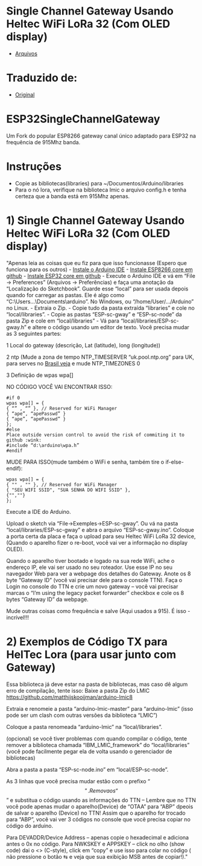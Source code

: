 # Single Channel Gateway Usando Heltec WiFi LoRa 32 (Com OLED display)

- [Arquivos](https://github.com/luisfelip80/ESP32GatewayLoraCanalUnico)

# Traduzido de:
- [Original](https://ldsrc.blogspot.com/2018/01/lorawan-working-example-from-network.html)

# ESP32SingleChannelGateway
Um Fork do popular ESP8266 gateway canal único adaptado para ESP32 na frequência de 915Mhz banda.

# Instruções
- Copie as bibliotecas(libraries) para ~/Documentos/Arduino/libraries
- Para o nó lora, verifique na biblioteca lmic o arquivo config.h e tenha certeza que a banda está em 915Mhz apenas.

# 1) Single Channel Gateway Usando Heltec WiFi LoRa 32 (Com OLED display)
"Apenas leia as coisas que eu fiz para que isso funcionasse (Espero que funciona para os outros)
	- [Instale o Arduino IDE](https://www.arduino.cc/en/Main/Software3)
	- [Instale ESP8266 core em github](https://github.com/esp8266/Arduino6)
	- [Instale ESP32 core em github](https://github.com/espressif/arduino-esp3210)
	- Execute o Arduino IDE e vá em “File → Preferences” (Arquivos → Preferências) e faça uma anotação da “Localização do Sketchbook”. Guarde esse “local”  para ser usada depois quando for carregar as pastas. Ele é algo como “C:\Users\...\Documents\arduino”. No Windows, ou “/home/User/.../Arduino” no Linux.
	- Extraia o Zip.
	- Copie tudo da pasta extraída “libraries” e cole no “local/libraries”.
	- Copie as pastas “ESP-sc-gway” e “ESP-sc-node” da pasta Zip e cole em “local/libraries”
	- Vá para “local/libraries/ESP-sc-gway.h” e altere o código usando um editor de texto. Você precisa mudar as 3 seguintes partes:


1 Local do gateway
(descrição, Lat (latitude),  long (longitude))

2 ntp
(Mude a zona de tempo NTP_TIMESERVER “uk.pool.ntp.org” para UK, para serves no [Brasil veja](https://ntp.br/)  e mude NTP_TIMEZONES 0

3 Definição de  wpas wpa[]

NO CÓDIGO VOCÊ VAI ENCONTRAR  ISSO:
```
#if 0
wpas wpa[] = {
{ “” , “” }, // Reserved for WiFi Manager
{ “ape”, “apePasswd” }
{ “ape”, “apePasswd” }
};
#else
Place outside version control to avoid the risk of commiting it to github :wink:
#include “d:\arduino\wpa.h”
#endif
```
MUDE PARA ISSO(mude também o WiFi e senha, também tire o if-else-endif):
```
wpas wpa[] = {
{ "" , "" }, // Reserved for WiFi Manager
{ "SEU WIFI SSID", "SUA SENHA DO WIFI SSID" },
{"",""}
};
```
Execute a IDE do Arduino.

Upload o sketch via “File→Exemples→ESP-sc-gway”. Ou vá na pasta “local/libraries/ESP-sc-gway” e abra o arquivo “ESP-sc-gway.ino”. Coloque a porta certa da placa e faça o upload para seu Heltec WiFi LoRa 32 device, (Quando o aparelho fizer o re-boot, você vai ver a informação no display OLED).

Quando o aparelho tiver bootado e logado na sua rede WiFi, ache o endereço IP, ele vai ser usado no seu roteador. Use esse IP no seu navegador Web para ver a webpage dos detalhes do Gateway. Anote os 8 byte “Gateway ID” (você vai precisar dele para o console TTN). Faça o Login no console do TTN e crie um novo gateway – você vai precisar marcas o “I’m using the legacy packet forwarder” checkbox e cole os 8 bytes “Gateway ID” da webpage.

Mude outras coisas como frequência e salve (Aqui usados a 915).
É isso - incrível!!!

# 2) Exemplos de Código TX para HelTec Lora (para usar junto com Gateway)

Essa biblioteca já deve estar na pasta de bibliotecas, mas caso dê algum erro de compilação, tente isso: Baixe a pasta Zip do LMIC https://github.com/matthijskooijman/arduino-lmic8

Extraia e renomeie a pasta “arduino-lmic-master” para “arduino-lmic” (isso pode ser um clash com outras versões da biblioteca “LMIC”)

Coloque a pasta renomeada “arduino-lmic” na “local/libraries”.

(opcional) se você tiver problemas com quando compilar o código, tente remover a  biblioteca chamada “IBM_LMIC_framework” do “local/libraries” (você pode facilmente pegar ela de volta usando o gerenciador de bibliotecas)

Abra a pasta a pasta “ESP-sc-node.ino” em “local/ESP-sc-node”.

As 3 linhas que você precisa mudar estão com o prefixo “$$”. Remova os “$$” e substitua o código usando as informações do TTN – Lembre que no TTN você pode apenas mudar o aparelho(Device) de “OTAA” para “ABP” dpeois de salvar o aparelho (Device) no TTN! Assim que o aparelho for trocado para “ABP”, você vai ver 3 códigos no console que você precisa copiar no código do arduino.

Para DEVADDR/Device Address – apenas copie o hexadecimal e adiciona antes o 0x no código.
Para NWKSKEY e APPSKEY – click no olho (show code) dai o <> (C-style), click em “copy” e use isso para colar no código ( não pressione o botão ⇆ e veja que sua exibição MSB antes de copiar!)."
